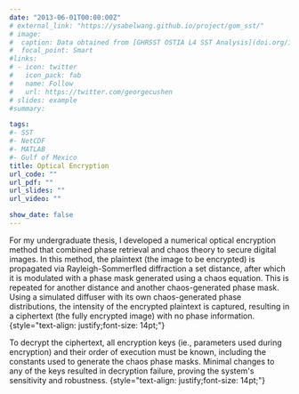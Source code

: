 ```yaml
---
date: "2013-06-01T00:00:00Z"
# external_link: "https://ysabelwang.github.io/project/gom_sst/"
# image:
#  caption: Data obtained from [GHRSST OSTIA L4 SST Analysis](doi.org/10.5067/GHOST-4FK01)
#  focal_point: Smart
#links:
# - icon: twitter
#   icon_pack: fab
#   name: Follow
#   url: https://twitter.com/georgecushen
# slides: example
#summary: 

tags:
#- SST
#- NetCDF
#- MATLAB
#- Gulf of Mexico
title: Optical Encryption
url_code: ""
url_pdf: ""
url_slides: ""
url_video: ""

show_date: false
---
```

For my undergraduate thesis, I developed a numerical optical encryption method that combined phase retrieval and chaos theory to secure digital images. In this method, the plaintext (the image to be encrypted) is propagated  via Rayleigh-Sommerfled diffraction a set distance, after which it is modulated with a phase mask generated using a chaos equation. This is repeated for another distance and another chaos-generated phase mask. Using a simulated diffuser with its own chaos-generated phase distributions, the intensity of the encrypted plaintext is captured, resulting in a ciphertext (the fully encrypted image) with no phase information.
{style="text-align: justify;font-size: 14pt;"}

To decrypt the ciphertext, all encryption keys (ie., parameters used during encryption) and their order of execution must be known, including the constants used to generate the chaos phase masks. Minimal changes to any of the keys resulted in decryption failure, proving the system's sensitivity and robustness.
{style="text-align: justify;font-size: 14pt;"}

